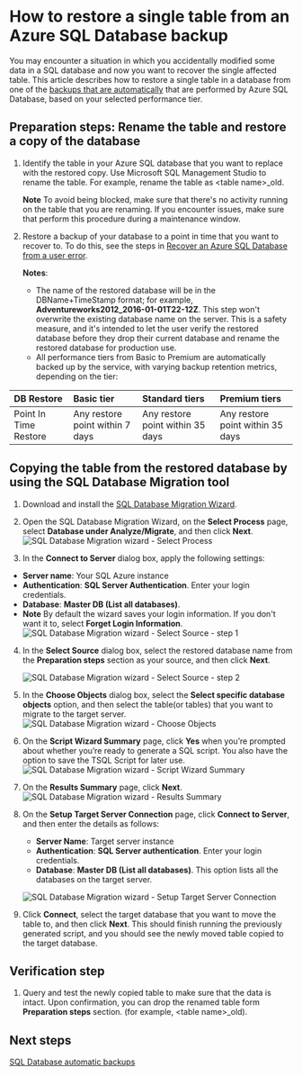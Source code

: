 <properties
	pageTitle="Restore a single table from Azure SQL Database backup | Microsoft Azure"
	description="Learn how to restore a single table from Azure SQL Database backup."
	services="sql-database"
	documentationCenter=""
	authors="dalechen"
	manager="felixwu"
	editor=""/>

<tags
	ms.service="sql-database"
	ms.workload="data-management"
	ms.tgt_pltfrm="na"
	ms.devlang="na"
	ms.topic="article"
	ms.date="06/02/2016"
	ms.author="daleche"/>


# How to restore a single table from an Azure SQL Database backup

You may encounter a situation in which you accidentally modified some data in a SQL database and now you want to recover the single affected table. This article describes how to restore a single table in a database from one of the [backups that are automatically](sql-database-automated-backups.md) that are performed by Azure SQL Database, based on your selected performance tier.

## Preparation steps: Rename the table and restore a copy of the database
1. Identify the table in your Azure SQL database that you want to replace with the restored copy. Use Microsoft SQL Management Studio to rename the table. For example, rename the table as &lt;table name&gt;_old.

	**Note** To avoid being blocked, make sure that there's no activity running on the table that you are renaming. If you encounter issues, make sure that perform this procedure during a maintenance window.

2. Restore a backup of your database to a point in time that you want to recover to. To do this, see the steps in [Recover an Azure SQL Database from a user error](sql-database-user-error-recovery.md).

	**Notes**:
	- The name of the restored database will be in the DBName+TimeStamp format; for example, **Adventureworks2012_2016-01-01T22-12Z**. This step won't overwrite the existing database name on the server. This is a safety measure, and it's intended to let the user verify the restored database before they drop their current database and rename the restored database for production use.
	- All performance tiers from Basic to Premium are automatically backed up by the service, with varying backup retention metrics, depending on the tier:

| DB Restore | Basic tier | Standard tiers | Premium tiers |
| :-- | :-- | :-- | :-- |
|  Point In Time Restore |  Any restore point within 7 days|Any restore point within 35 days| Any restore point within 35 days|

## Copying the table from the restored database by using the SQL Database Migration tool
1. Download and install the [SQL Database Migration Wizard](https://sqlazuremw.codeplex.com).

2. Open the SQL Database Migration Wizard, on the **Select Process** page, select **Database under Analyze/Migrate**, and then click **Next**.
![SQL Database Migration wizard - Select Process](./media/sql-database-cloud-migrate-restore-single-table-azure-backup/1.png)
3. In the **Connect to Server** dialog box, apply the following settings:
 - **Server name**: Your SQL Azure instance
 - **Authentication**: **SQL Server Authentication**. Enter your login credentials.
 - **Database**: **Master DB (List all databases)**.
 - **Note** By default the wizard saves your login information. If you don't want it to, select **Forget Login Information**.
![SQL Database Migration wizard - Select Source - step 1](./media/sql-database-cloud-migrate-restore-single-table-azure-backup/2.png)
4. In the **Select Source** dialog box, select the restored database name from the **Preparation steps** section as your source, and then click **Next**.

	![SQL Database Migration wizard - Select Source - step 2](./media/sql-database-cloud-migrate-restore-single-table-azure-backup/3.png)

5. In the **Choose Objects** dialog box, select the **Select specific database objects** option, and then select the table(or tables) that you want to migrate to the target server.
![SQL Database Migration wizard - Choose Objects](./media/sql-database-cloud-migrate-restore-single-table-azure-backup/4.png)

6. On the **Script Wizard Summary** page, click **Yes** when you’re prompted about whether you’re ready to generate a SQL script. You also have the option to save the TSQL Script for later use.
![SQL Database Migration wizard - Script Wizard Summary](./media/sql-database-cloud-migrate-restore-single-table-azure-backup/5.png)

7. On the **Results Summary** page, click **Next**.
![SQL Database Migration wizard - Results Summary](./media/sql-database-cloud-migrate-restore-single-table-azure-backup/6.png)

8. On the **Setup Target Server Connection** page,  click **Connect to Server**, and then enter the details as follows:
	- **Server Name**: Target server instance
	- **Authentication**: **SQL Server authentication**. Enter your login credentials.
	- **Database**: **Master DB (List all databases)**. This option lists all the databases on the target server.

	![SQL Database Migration wizard - Setup Target Server Connection](./media/sql-database-cloud-migrate-restore-single-table-azure-backup/7.png)

9. Click **Connect**, select the target database that you want to move the table to, and then click **Next**. This should finish running the previously generated script, and you should see the newly moved table copied to the target database.

## Verification step
1. Query and test the newly copied table to make sure that the data is intact. Upon confirmation, you can drop the renamed table form **Preparation steps** section. (for example, &lt;table name&gt;_old).

## Next steps

[SQL Database automatic backups](sql-database-automated-backups.md)
